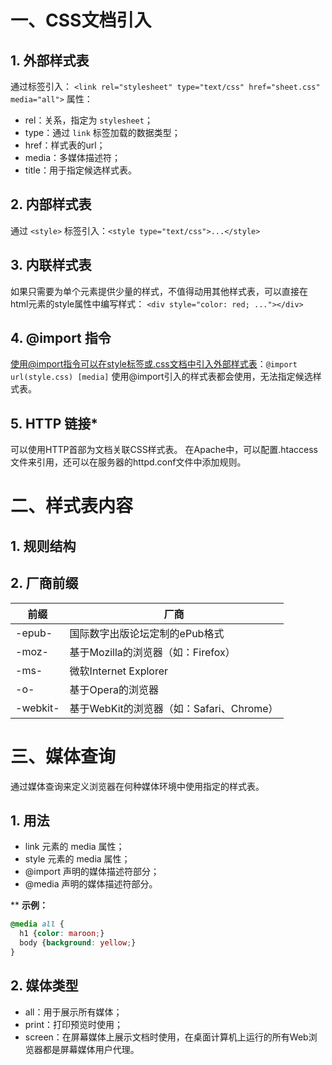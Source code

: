 # 一、CSS文档引入
## 1. 外部样式表
通过<link>标签引入：
`<link rel="stylesheet" type="text/css" href="sheet.css" media="all">`
属性：

   - rel：关系，指定为 `stylesheet`；
   - type：通过 `link` 标签加载的数据类型；
   - href：样式表的url；
   - media：多媒体描述符；
   - title：用于指定候选样式表。

## 2. 内部样式表
通过 `<style>` 标签引入：`<style type="text/css">...</style>`

## 3. 内联样式表
如果只需要为单个元素提供少量的样式，不值得动用其他样式表，可以直接在html元素的style属性中编写样式：
`<div style="color: red; ..."></div>`

## 4. @import 指令
使用@import指令可以在style标签或.css文档中引入外部样式表：`@import url(style.css) [media]`
使用@import引入的样式表都会使用，无法指定候选样式表。

## 5. HTTP 链接*
可以使用HTTP首部为文档关联CSS样式表。
在Apache中，可以配置.htaccess文件来引用，还可以在服务器的httpd.conf文件中添加规则。

# 二、样式表内容
## 1. 规则结构
## 2. 厂商前缀
| **前缀** | **厂商** |
| --- | --- |
| -epub- | 国际数字出版论坛定制的ePub格式 |
| -moz- | 基于Mozilla的浏览器（如：Firefox） |
| -ms- | 微软Internet Explorer |
| -o- | 基于Opera的浏览器 |
| -webkit- | 基于WebKit的浏览器（如：Safari、Chrome） |


# 三、媒体查询
通过媒体查询来定义浏览器在何种媒体环境中使用指定的样式表。
## 1. 用法

- link 元素的 media 属性；
- style 元素的 media 属性；
- @import 声明的媒体描述符部分；
- @media 声明的媒体描述符部分。

**
**示例：**
```css
@media all {
  h1 {color: maroon;}
  body {background: yellow;}
}
```

## 2. 媒体类型

- all：用于展示所有媒体；
- print：打印预览时使用；
- screen：在屏幕媒体上展示文档时使用，在桌面计算机上运行的所有Web浏览器都是屏幕媒体用户代理。


